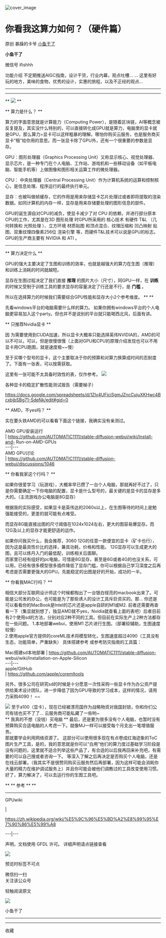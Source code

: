 ![cover_image](https://mmbiz.qpic.cn/sz_mmbiz_jpg/fY8ibThH1At5wtvRxKRkN4GWicE93NRia42qHCpWNpiaWTSKxjvEOAicbJeOzbial6ccLDqZbqjwO0iaXwzxvMjVLdfZA/0?wx_fmt=jpeg)

#  你看我这算力如何？（硬件篇）

原创  暴躁的卡爷  [ 小鱼干了 ](javascript:void\(0\);)

**小鱼干了**

微信号  ifishhh

功能介绍  不定期推送AIGC指南，设计干货，行业内幕，观点吐槽... ... 这里有好玩的地方，美味的食物，优秀的设计，实惠的旅程，以及不正经的观点...

__ __

__ _ _

**
![](https://mmbiz.qpic.cn/sz_mmbiz_jpg/fY8ibThH1At5OKCwshyLbLgyYkUliahWcfPNa0cyosZA5rtX7wm927wicqTcmygsh6bBbjoBMWEVRSzctNe18WS0A/640?wx_fmt=jpeg&wxfrom=5&wx_lazy=1&wx_co=1)
**

** 算力是什么？  **

算力的字面意思就是计算能力（Computing
Power），是随着区块链，AI等概念被反复提及，其实没什么特别的，可以直接转化成GPU就是算力，电脑里的显卡就是GPU，那么算力=显卡可以这样粗暴的理解。哪怕你购买云服务，也是服务商买显卡“租”给你用的意思。而一张显卡除了GPU外，还有一个很重要的参数是显存。  

GPU：图形处理器（Graphics Processing
Unit）又称显示核心、视觉处理器、显示芯片，是一种专门在个人电脑、工作站、游戏机和一些移动设备（如平板电脑、智能手机等）上做图像和图形相关运算工作的微处理器。

CPU： 中央处理器（Central Processing Unit）作为计算机系统的运算和控制核心，是信息处理、程序运行的最终执行单元。

显存：也被叫做帧缓存，它的作用是用来存储显卡芯片处理过或者即将提取的渲染数据。如同计算机的内存一样，显存是用来存储要处理的图形信息的部件。

GPU的诞生源自对CPU的减负，使显卡减少了对  CPU  的依赖，并进行部分原本CPU的工作，尤其是在3D  图形处理  时GPU所采用的  核心技术
有硬件  T&L  （几何转换和  光照处理  ）、立方环境  材质贴图  和顶点混合、纹理压缩和  凹凸映射  贴图、双重纹理四像素256位  渲染引擎
等，而硬件T&L技术可以说是GPU的标志。GPU的生产商主要有  NVIDIA  和  ATI  。

** **

** 算力决定什么  **

GPU的强大主要决定了生图和训练的效率，也就是越强大的算力在生图（推理）和训练上消耗的时间就越短。

显存在生图过程决定了我们直接 **推理** 的图片大小（尺寸），同GPU一样，在 **训练** 的时候又受制于训练工具的要求显存的容量决定了行还是不行，是
**门槛** 。

所以在选择算力的时候我们需要综合GPU性能和显存大小2个参考维度。  ** **

  

先看windows平台的电脑需要什么样的算力。
如果你拥有windows平台的个人电脑更容易加入这个party。但也并不是说别的平台就只能喝西北风，后面有讲。  

** 只推荐Nvidia显卡  **

因
为需要使用到CUDA加速，所以显卡大概率只能选择英伟NVIDIA的，AMD的可以不可以，可以，但是很慢很慢（上面对GPU和CPU的原理介绍发现也可以不用显卡用CPU跑图，就是速度极~~慢）

至于买哪个型号的显卡，这个主要取决于你的预算和对算力换算成时间的忍耐度了。下面有一张表，可以按需获取。

这里有一张可能不太具备时效性的表，仅作参考。
![](https://mmbiz.qpic.cn/sz_mmbiz_jpg/fY8ibThH1At6iciciaKY5WZ4ib8CVibVnVHRJwp1knNgYeTiaggZsokHeSvwKNSEwE8lepcMuowtxcptz7jenvo1Gfibmg/640?wx_fmt=jpeg&wxfrom=5&wx_lazy=1&wx_co=1)

各种显卡的稳定扩散性能测试报告（需要梯子）

https://docs.google.com/spreadsheets/d/1Zlv4UFiciSgmJZncCujuXKHwc4BcxbjbSBg71-SdeNk/edit#gid=0

  

** AMD，不yes吗？  **  

实在要头铁AMD的可以看看下面这个链接，我确实没有亲测过。  

AMD GPU安装运行  
|  https://github.com/AUTOMATIC1111/stable-diffusion-webui/wiki/Install-and-
Run-on-AMD-GPUs  
---|---  
AMD GPU讨论  
|  https://github.com/AUTOMATIC1111/stable-diffusion-webui/discussions/1046  
  
  

** 你看我家这个行吗？  **

如果你很爱学习（玩游戏），大概率早已攒了一台个人电脑，那就再好不过了，只是你需要确定一下你电脑的配置，显卡是什么型号的，最关键的是显卡的显存是多大的。（主流游戏办公电脑是8G显存）

根据我的实际感受，如果显卡是英伟达的2060s以上，在生图等待的时间上是勉强能接受的，更差的就可能有点难受。

而显存8G能直接出图的尺寸阈值在1024x1024左右，更大的图容易爆显存。而12G及以上的显存才能更舒适的运作。

如果你问我买什么，我会推荐，3060 12G的任意一款便宜的显卡（矿卡也行），因为这是最具性价比的选择，兼具功耗，价格和性能。
12G显存可以生成更大的图，且可以炼丹入门的最低配，训练相关后面聊。  
而家里已经有组好的pc电脑，可惜是8G显存，甚至是6G或者4G的也没关系，可以用，已经有很多模型很多插件降低了显存门槛，你可以根据自己学习深度之后再考虑是否需要更强大的GPU。先能稳定的出图是好的开始，成功的一半。

  

** 你看我MAC行吗？  **

相信大部分互联网设计师这个时候都掏出了一台银白锃亮的macbook出来了。可能是公司发的办公，也可能是为了那些诱人的设计工具斥巨资买的。那...
你还是可以看看你的MacBook是Intel的芯片还是apple自研的M1或M2.
前者还需要再查看一下（集显就别想了，独显AMD就不yes，Nvidia就查看上面的表吧）后者目前有2个使用sd的方法，分别对应2种不同的工具。但目前在实际生产上2种方法都存在一些问题。
1.本地部署webui，使用M1 芯片进行生图。（部署较辅助，生图速度较慢）  
2.使用apple官方提供的coreML技术将模型转化，生图速度超过4090（工具没有生态，功能简单，严重缺失）  具体搭建参考 或参考防灾指南的工具篇：

  

Mac搭建sd本地部署  |  https://github.com/AUTOMATIC1111/stable-diffusion-
webui/wiki/Installation-on-Apple-Silicon  
---|---  
apple/GitHub  
|  https://github.com/apple/coremltools  
  
  
  
  

另外，很多公司在研究sd的时候是十分愿意一次性采购一些显卡作为办公资产提供给美术设计团队，进一步降低了因为GPU导致的学习成本，这样的情况，请用力采购4090！
~~

![](https://mmbiz.qpic.cn/sz_mmbiz_png/fY8ibThH1At4ZTg0vEv5ZcSylfXhflSCn7Eoel6QdicnMB0GgcaGUIV4VE0eicib5yc7DOpQkiaiakj5icGiaVOpc0KTQA/640?wx_fmt=png&wxfrom=5&wx_lazy=1&wx_co=1)
至于a100（显卡），现在已经被漂亮国作为战略物资对我国封锁，你和你们公司有钱也买不了了... 云服务商可能私藏了一些哟~  
** 我真的不想（没钱）买电脑  ** 最后，还是要为很多没有个人电脑，也暂时没有预算购买合适电脑的人考虑一下。就像MJ一样可以接受每个月支出一笔增值服务。  
那就要学会利用网络资源了。
这部分可以使用很多现在有点卷成红海迹象的ToC图片生产工具，是的，我的意思就是你可以“白用”他们的算力度过基础学习阶段是没有问题的，这里就不适合列举这些产品了，有合适的以后我再回来补充吧，有需要的可以自己搜或者咨询一下。
等深入了解之后再决定是否购买个人电脑，还是在线云部署。（我其实不是很赞同购买云服务然后再部署，因为这样可能会消耗你大量的精力在维护调试服务上）并且你可能会被他们调教过的工具改变使用习惯。
好了，算力解决了，可以去运行你的生图工具吧。  

  

** ** 参考  ** **

* * *

  

GPUwiki  

|

https://zh.wikipedia.org/wiki/%E5%9C%96%E5%BD%A2%E8%99%95%E7%90%86%E5%99%A8  
  
---|---  
  
声明，文档使用 GFDL 许可。  详细声明请点链接查看

![](https://mmbiz.qpic.cn/sz_mmbiz_png/fY8ibThH1At5wtvRxKRkN4GWicE93NRia42mINp8NB5HRDKfsnj48CgOiaReyfq5NjYNzTyq80PiczoianApmUnpTsNA/640?wx_fmt=png)

预览时标签不可点

微信扫一扫  
关注该公众号



轻触阅读原文

![](http://mmbiz.qpic.cn/sz_mmbiz_png/fY8ibThH1At6iciciaKY5WZ4ib8CVibVnVHRJwGj6ksg7fk0tzTMuLPsvptv6zswtKfCLNFwYr9aIBGkjiaYGBWtibwnOQ/0?wx_fmt=png)

小鱼干了







****



****



  收藏

